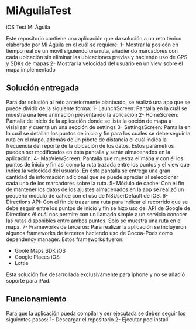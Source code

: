 # MiAguilaTest
iOS Test Mi Águila

Este repositorio contiene una aplicación que da solución a un reto ténico elaborado por Mi Águila en el cuál se requiere:
1- Mostrar la posicón en tiempo real de un móvil siguiendo una ruta, añadiendo marcadores con cada ubicación sin eliminar las ubicaciones previas y haciendo uso de GPS y SDKs de mapas
2- Mostrar la velocidad del usuario en un view sobre el mapa implementado

## Solución entregada

Para dar solución al reto anteriormente planteado, se realizó una app que se puede dividir de la siguiente forma:
1- LaunchScreen: Pantalla en la cuál se muestra una leve animación presentando la aplicación
2- HomeScreen: Pantalla de inicio de la aplicación donde se lista la opción de mapa a visializar y cuenta un una sección de settings
3- SettingsScreen: Pantalla en la cuál se detallan los puntos de inicio y fin para los cuales se debe seguir la ruta en el mapa, además de un pibote de distancia el cuál indica la frecuencia del reporte de la ubicación de los datos. Estos parámetros pueden ser modificados en ésta pantalla y serán almacenados en la aplicación.
4- MapViewScreen: Pantalla que muestra el mapa y con él los puntos de inicio y fin así como la ruta trazada entre los puntos y el view que indica la velocidad del usuario. En ésta pantalla se entrega una gran cantidad de información adicional que se puede apreciar al seleccionar cada uno de los marcadores sobre la ruta.
5- Módulo de cache: Con el fin de mantener los datos de los ajustes almacenados en la app se realizó un pequeño módulo de cahce con el uso de NSUserDefault de iOS. 
6- Directions API: Con el fin de trazar una ruta para indicar el recorrido que se debe seguir entre los puntos de inicio y fin se hizo uso del API de Google de Directions él cuál nos permite con un llamado simple a un servicio conocer las rutas disponibles entre ambos puntos. Solo se muestra una ruta en el mapa. 
7- Frameworks de terceros: Para realizar la aplicación se incluyeron algunos frameworks de terceros haciendo uso de Cocoa-Pods como dependency manager. Estos frameworks fueron:
- Goole Maps SDK iOS
- Google Places iOS
- Lottie 

Esta solución fue desarrollada exclusivamente para iphone y no se añadió soporte para iPad. 

## Funcionamiento

Para que la aplicación pueda compilar y ser ejecutada se deben seguir los siguientes pasos:
1- Descargar el repositorio
2- Ejecutar pod install 
